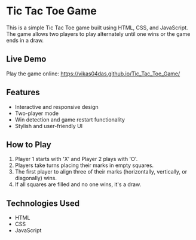 # Tic Tac Toe Game

This is a simple Tic Tac Toe game built using HTML, CSS, and JavaScript. The game allows two players to play alternately until one wins or the game ends in a draw.

## Live Demo
Play the game online: https://vikas04das.github.io/Tic_Tac_Toe_Game/

## Features
- Interactive and responsive design
- Two-player mode
- Win detection and game restart functionality
- Stylish and user-friendly UI

## How to Play
1. Player 1 starts with 'X' and Player 2 plays with 'O'.
2. Players take turns placing their marks in empty squares.
3. The first player to align three of their marks (horizontally, vertically, or diagonally) wins.
4. If all squares are filled and no one wins, it's a draw.

## Technologies Used
- HTML
- CSS
- JavaScript
